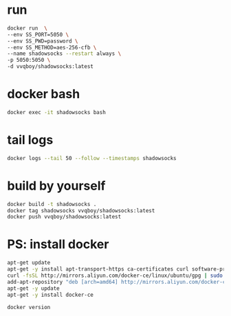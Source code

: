 # run
```bash
docker run  \
--env SS_PORT=5050 \
--env SS_PWD=password \
--env SS_METHOD=aes-256-cfb \
--name shadowsocks --restart always \
-p 5050:5050 \
-d vvqboy/shadowsocks:latest
```

# docker bash
```bash
docker exec -it shadowsocks bash
```

# tail logs
```bash
docker logs --tail 50 --follow --timestamps shadowsocks
```

# build by yourself
```bash
docker build -t shadowsocks .
docker tag shadowsocks vvqboy/shadowsocks:latest
docker push vvqboy/shadowsocks:latest
```

# PS: install docker
```bash
apt-get update
apt-get -y install apt-transport-https ca-certificates curl software-properties-common
curl -fsSL http://mirrors.aliyun.com/docker-ce/linux/ubuntu/gpg | sudo apt-key add -
add-apt-repository "deb [arch=amd64] http://mirrors.aliyun.com/docker-ce/linux/ubuntu $(lsb_release -cs) stable"
apt-get -y update
apt-get -y install docker-ce
 
docker version
```